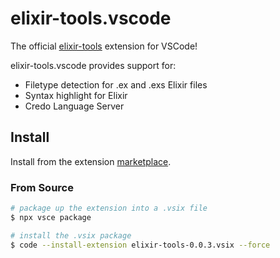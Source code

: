 # elixir-tools.vscode

The official [elixir-tools](https://github.com/elixir-tools) extension for VSCode!

elixir-tools.vscode provides support for:

* Filetype detection for .ex and .exs Elixir files
* Syntax highlight for Elixir
* Credo Language Server

## Install

Install from the extension [marketplace](https://marketplace.visualstudio.com/items?itemName=elixir-tools.elixir-tools).

### From Source

```bash
# package up the extension into a .vsix file
$ npx vsce package

# install the .vsix package
$ code --install-extension elixir-tools-0.0.3.vsix --force
```
